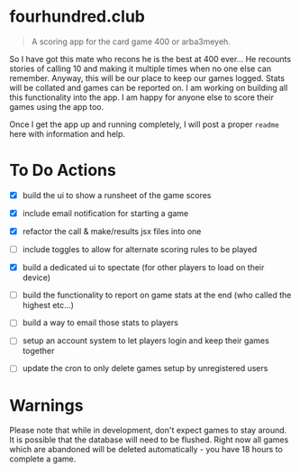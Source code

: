 # fourhundred.club

> A scoring app for the card game 400 or arba3meyeh.

So I have got this mate who recons he is the best at 400 ever... He recounts stories of calling 10 and making it multiple times when no one else can remember. Anyway, this will be our place to keep our games logged. Stats will be collated and games can be reported on. I am working on building all this functionality into the app. I am happy for anyone else to score their games using the app too.

Once I get the app up and running completely, I will post a proper `readme` here with information and help.



# To Do Actions

- [x] build the ui to show a runsheet of the game scores
- [x] include email notification for starting a game
- [x] refactor the call & make/results jsx files into one
- [ ] include toggles to allow for alternate scoring rules to be played
- [x] build a dedicated ui to spectate (for other players to load on their device)
- [ ] build the functionality to report on game stats at the end (who called the highest etc...)
- [ ] build a way to email those stats to players
- [ ] setup an account system to let players login and keep their games together
- [ ] update the cron to only delete games setup by unregistered users



# Warnings

Please note that while in development, don't expect games to stay around.
It is possible that the database will need to be flushed.
Right now all games which are abandoned will be deleted automatically - you have 18 hours to complete a game.
